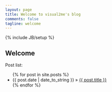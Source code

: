 ```yaml
---
layout: page
title: Welcome to visual2me's blog
comments: false
tagline: welcome
---
```

{% include JB/setup %}

## Welcome 

Post list:

<ul class="posts">
  {% for post in site.posts %}
    <li><span>{{ post.date | date_to_string }}</span> &raquo; <a href="{{ BASE_PATH }}{{ post.url }}">{{ post.title }}</a></li>
  {% endfor %}
</ul>

